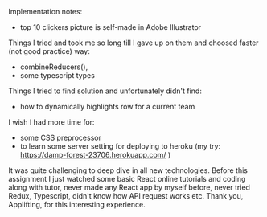Implementation notes:

- top 10 clickers picture is self-made in Adobe Illustrator

Things I tried and took me so long till I gave up on them and choosed faster (not good practice) way:
- combineReducers(),
- some typescript types

Things I tried to find solution and unfortunately didn't find:
- how to dynamically highlights row for a current team

I wish I had more time for:

- some CSS preprocessor
- to learn some server setting for deploying to heroku (my try: https://damp-forest-23706.herokuapp.com/ )

It was quite challenging to deep dive in all new technologies. Before this assignment I just watched some basic React online tutorials and coding along with tutor, never made any React app by myself before, never tried Redux, Typescript, didn't know how API request works etc. Thank you, Applifting, for this interesting experience.
